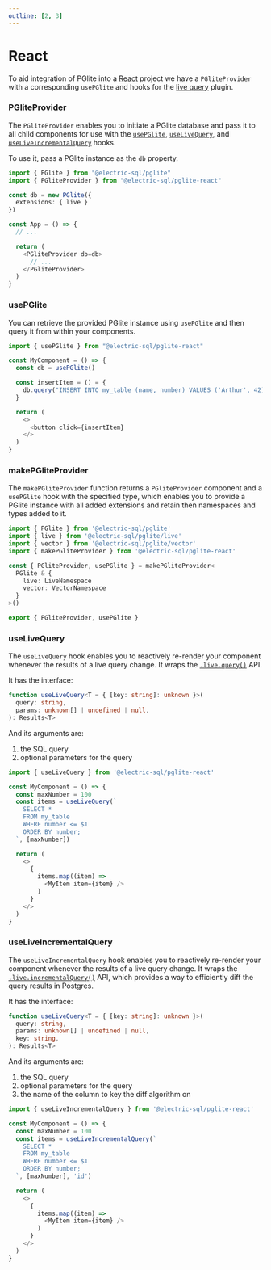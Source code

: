 ```yaml
---
outline: [2, 3]
---
```


# React

To aid integration of PGlite into a [React](https://react.dev/) project we have a `PGliteProvider` with a corresponding `usePGlite` and hooks for the [live query](../live-queries.md) plugin.

### PGliteProvider

The `PGliteProvider` enables you to initiate a PGlite database and pass it to all child components for use with the [`usePGlite`](#usepglite), [`useLiveQuery`](#uselivequery), and [`useLiveIncrementalQuery`](#useliveincrementalquery) hooks.

To use it, pass a PGlite instance as the `db` property.

```ts
import { PGlite } from "@electric-sql/pglite"
import { PGliteProvider } from "@electric-sql/pglite-react"

const db = new PGlite({
  extensions: { live }
})

const App = () => {
  // ...

  return (
    <PGliteProvider db=db>
      // ...
    </PGliteProvider>
  )
}
```

### usePGlite

You can retrieve the provided PGlite instance using `usePGlite` and then query it from within your components.

```ts
import { usePGlite } from "@electric-sql/pglite-react"

const MyComponent = () => {
  const db = usePGlite()

  const insertItem = () = {
    db.query("INSERT INTO my_table (name, number) VALUES ('Arthur', 42);")
  }

  return (
    <>
      <button click={insertItem}
    </>
  )
}
```

### makePGliteProvider

The `makePGliteProvider` function returns a `PGliteProvider` component and a `usePGlite` hook with the specified type, which enables you to provide a PGlite instance with all added extensions and retain then namespaces and types added to it.

```ts
import { PGlite } from '@electric-sql/pglite'
import { live } from '@electric-sql/pglite/live'
import { vector } from '@electric-sql/pglite/vector'
import { makePGliteProvider } from '@electric-sql/pglite-react'

const { PGliteProvider, usePGlite } = makePGliteProvider<
  PGlite & {
    live: LiveNamespace
    vector: VectorNamespace
  }
>()

export { PGliteProvider, usePGlite }
```

### useLiveQuery

The `useLiveQuery` hook enables you to reactively re-render your component whenever the results of a live query change. It wraps the [`.live.query()`](../live-queries.md#livequery) API.

It has the interface:

```ts
function useLiveQuery<T = { [key: string]: unknown }>(
  query: string,
  params: unknown[] | undefined | null,
): Results<T>
```

And its arguments are:

1. the SQL query
2. optional parameters for the query

```ts
import { useLiveQuery } from '@electric-sql/pglite-react'

const MyComponent = () => {
  const maxNumber = 100
  const items = useLiveQuery(`
    SELECT *
    FROM my_table
    WHERE number <= $1
    ORDER BY number;
  `, [maxNumber])

  return (
    <>
      {
        items.map((item) =>
          <MyItem item={item} />
        )
      }
    </>
  )
}
```

### useLiveIncrementalQuery

The `useLiveIncrementalQuery` hook enables you to reactively re-render your component whenever the results of a live query change. It wraps the [`.live.incrementalQuery()`](../live-queries.md#liveincrementalquery) API, which provides a way to efficiently diff the query results in Postgres.

It has the interface:

```ts
function useLiveQuery<T = { [key: string]: unknown }>(
  query: string,
  params: unknown[] | undefined | null,
  key: string,
): Results<T>
```

And its arguments are:

1. the SQL query
2. optional parameters for the query
3. the name of the column to key the diff algorithm on

```ts
import { useLiveIncrementalQuery } from '@electric-sql/pglite-react'

const MyComponent = () => {
  const maxNumber = 100
  const items = useLiveIncrementalQuery(`
    SELECT *
    FROM my_table
    WHERE number <= $1
    ORDER BY number;
  `, [maxNumber], 'id')

  return (
    <>
      {
        items.map((item) =>
          <MyItem item={item} />
        )
      }
    </>
  )
}
```
